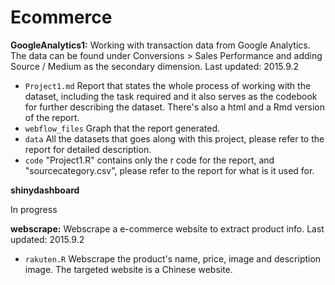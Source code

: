 # Ecommerce

**GoogleAnalytics1:** Working with transaction data from Google Analytics. The data can be found under Conversions > Sales Performance and adding Source / Medium as the secondary dimension. Last updated: 2015.9.2

- `Project1.md` Report that states the whole process of working with the dataset, including the task required and it also serves as the codebook for further describing the dataset. There's also a html and a Rmd version of the report.
- `webflow_files` Graph that the report generated.
- `data` All the datasets that goes along with this project, please refer to the report for detailed description.
- `code` "Project1.R" contains only the r code for the report, and "sourcecategory.csv", please refer to the report for what is it used for.

**shinydashboard**

In progress

**webscrape:** Webscrape a e-commerce website to extract product info. Last updated: 2015.9.2

- `rakuten.R` Webscrape the product's name, price, image and description image. The targeted website is a Chinese website.